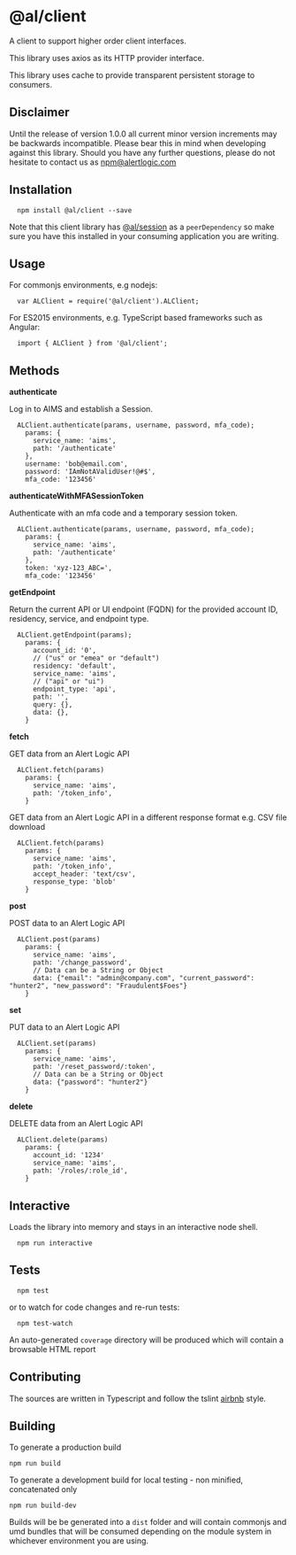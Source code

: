   @al/client
=========

A client to support higher order client interfaces.

This library uses axios as its HTTP provider interface.

This library uses cache to provide transparent persistent storage to consumers.

Disclaimer
---
Until the release of version 1.0.0 all current minor version increments may be backwards incompatible. Please bear this in mind when developing against this library. Should you have any further questions, please do not hesitate to contact us as [npm@alertlogic.com](mailto:npm@alertlogic.com)

Installation
---
      npm install @al/client --save

Note that this client library has [@al/session](https://github.com/alertlogic/session-client) as a `peerDependency` so make sure you have this installed in your consuming application you are writing.

Usage
---

For commonjs environments, e.g nodejs:

      var ALClient = require('@al/client').ALClient;

For ES2015 environments, e.g. TypeScript based frameworks such as Angular:

      import { ALClient } from '@al/client';

Methods
---
**authenticate**

Log in to AIMS and establish a Session.

      ALClient.authenticate(params, username, password, mfa_code);
        params: {
          service_name: 'aims',
          path: '/authenticate'
        },
        username: 'bob@email.com',
        password: 'IAmNotAValidUser!@#$',
        mfa_code: '123456'

**authenticateWithMFASessionToken**

Authenticate with an mfa code and a temporary session token.

      ALClient.authenticate(params, username, password, mfa_code);
        params: {
          service_name: 'aims',
          path: '/authenticate'
        },
        token: 'xyz-123_ABC=',
        mfa_code: '123456'

**getEndpoint**

Return the current API or UI endpoint (FQDN) for the provided account ID, residency, service, and endpoint type.

      ALClient.getEndpoint(params);
        params: {
          account_id: '0',
          // ("us" or "emea" or "default")
          residency: 'default',
          service_name: 'aims',
          // ("api" or "ui")
          endpoint_type: 'api',
          path: '',
          query: {},
          data: {},
        }
    
**fetch**

GET data from an Alert Logic API

      ALClient.fetch(params)
        params: {
          service_name: 'aims',
          path: '/token_info',
        }

GET data from an Alert Logic API in a different response format e.g. CSV file download

      ALClient.fetch(params)
        params: {
          service_name: 'aims',
          path: '/token_info',
          accept_header: 'text/csv',
          response_type: 'blob'
        }

**post**

POST data to an Alert Logic API

      ALClient.post(params)
        params: {
          service_name: 'aims',
          path: '/change_password',
          // Data can be a String or Object
          data: {"email": "admin@company.com", "current_password": "hunter2", "new_password": "Fraudulent$Foes"}
        }

**set**

PUT data to an Alert Logic API

      ALClient.set(params)
        params: {
          service_name: 'aims',
          path: '/reset_password/:token',
          // Data can be a String or Object
          data: {"password": "hunter2"}
        }

**delete**

DELETE data from an Alert Logic API

      ALClient.delete(params)
        params: {
          account_id: '1234'
          service_name: 'aims',
          path: '/roles/:role_id',
        }

## Interactive

  Loads the library into memory and stays in an interactive node shell.
  
      npm run interactive

## Tests

      npm test

or to watch for code changes and re-run tests:

      npm test-watch

An auto-generated `coverage` directory will be produced which will contain a browsable HTML report

## Contributing

The sources are written in Typescript and follow the tslint [airbnb](https://www.npmjs.com/package/tslint-config-airbnb) style.

## Building

To generate a production build

    npm run build

To generate a development build for local testing - non minified, concatenated only

    npm run build-dev

Builds will be be generated into a `dist` folder and will contain commonjs and umd bundles that will be consumed depending on the module system in whichever environment you are using.


